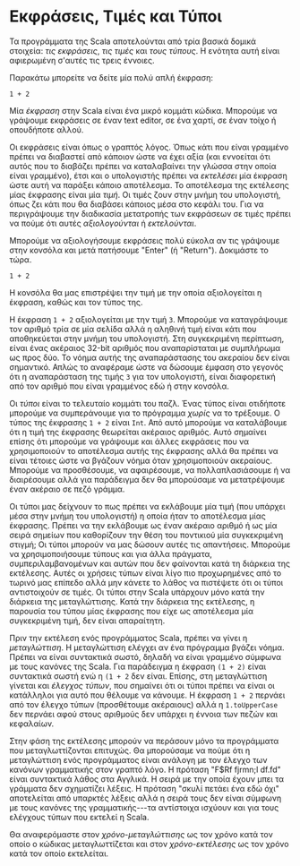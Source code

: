 # Εκφράσεις, Τιμές και Τύποι

Τα προγράμματα της Scala αποτελούνται από τρία βασικά δομικά στοιχεία: *τις εκφράσεις*, *τις τιμές* και *τους τύπους*. Η ενότητα αυτή είναι αφιερωμένη σ'αυτές τις τρεις έννοιες.

Παρακάτω μπορείτε να δείτε μία πολύ απλή έκφραση:

```tut:silent:book
1 + 2
```

Μία *έκφραση* στην Scala είναι ένα μικρό κομμάτι κώδικα. Μπορούμε να γράψουμε εκφράσεις σε έναν text editor, σε ένα χαρτί, σε έναν τοίχο ή οπουδήποτε αλλού.

Οι εκφράσεις είναι όπως ο γραπτός λόγος. Όπως κάτι που είναι γραμμένο πρέπει να διαβαστεί από κάποιον ώστε να έχει αξία (και εννοείται ότι αυτός που το διαβάζει πρέπει να καταλαβαίνει την γλώσσα στην οποία είναι γραμμένο), έτσι και ο υπολογιστής πρέπει να *εκτελέσει* μία έκφραση ώστε αυτή να παράξει κάποιο αποτέλεσμα. Το αποτέλεσμα της εκτέλεσης μίας έκφρασης είναι μία *τιμή*. Οι τιμές ζουν στην μνήμη του υπολογιστή, όπως ζει κάτι που θα διαβάσει κάποιος μέσα στο κεφάλι του. Για να περιγράψουμε την διαδικασία μετατροπής των εκφράσεων σε τιμές πρέπει να πούμε ότι αυτές *αξιολογούνται* ή *εκτελούνται*.

Μπορούμε να αξιολογήσουμε εκφράσεις πολύ εύκολα αν τις γράψουμε στην κονσόλα και μετά πατήσουμε "Enter" (ή "Return"). Δοκιμάστε το τώρα.

```tut:book
1 + 2
```

Η κονσόλα θα μας επιστρέψει την τιμή με την οποία αξιολογείται η έκφραση, καθώς και τον τύπος της.

Η έκφραση `1 + 2` αξιολογείται με την τιμή `3`. Μπορούμε να καταγράψουμε τον αριθμό τρία σε μία σελίδα αλλά η αληθινή τιμή είναι κάτι που αποθηκεύεται στην μνήμη του υπολογιστή. Στη συγκεκριμένη περίπτωση, είναι ένας ακέραιος 32-bit αριθμός που αναπαρίσταται με συμπλήρωμα ως προς δύο. Το νόημα αυτής της αναπαράστασης του ακεραίου δεν είναι σημαντικό. Απλώς το αναφέραμε ώστε να δώσουμε έμφαση στο γεγονός ότι η αναπαράσταση της τιμής `3` για τον υπολογιστή, είναι διαφορετική από τον αριθμό που είναι γραμμένος εδώ ή στην κονσόλα.

Οι *τύποι* είναι το τελευταίο κομμάτι του παζλ. Ένας τύπος είναι οτιδήποτε μπορούμε να συμπεράνουμε για το πρόγραμμα *χωρίς* να το τρέξουμε. Ο τύπος της έκφρασης `1 + 2` είναι `Int`. Από αυτό μπορούμε να καταλάβουμε ότι η τιμή της έκφρασης θεωρείται ακέραιος αριθμός. Αυτό σημαίνει επίσης ότι μπορούμε να γράψουμε και άλλες εκφράσεις που να χρησιμοποιούν το αποτέλεσμα αυτής της έκφρασης αλλά θα πρέπει να είναι τέτοιες ώστε να βγάζουν νόημα όταν χρησιμοποιούν ακεραίους. Μπορούμε να προσθέσουμε, να αφαιρέσουμε, να πολλαπλασιάσουμε ή να διαιρέσουμε αλλά για παράδειγμα δεν θα μπορούσαμε να μετατρέψουμε έναν ακέραιο σε πεζό γράμμα.

Οι τύποι μας δείχνουν το πως πρέπει να εκλάβουμε μία τιμή (που υπάρχει μέσα στην μνήμη του υπολογιστή) η οποία ήταν το αποτέλεσμα μίας έκφρασης. Πρέπει να την εκλάβουμε ως έναν ακέραιο αριθμό ή ως μία σειρά σημείων που καθορίζουν την θέση του ποντικιού μία συγκεκριμένη στιγμή; Οι τύποι μπορούν να μας δώσουν αυτές τις απαντήσεις. Μπορούμε να χρησιμοποιήσουμε τύπους και για άλλα πράγματα, συμπεριλαμβανομένων και αυτών που δεν φαίνονται κατά τη διάρκεια της εκτέλεσης. Αυτές οι χρήσεις τύπων είναι λίγο πιο προχωρημένες από το τωρινό μας επίπεδο αλλά μην κάνετε το λάθος να πιστέψετε ότι οι τύποι αντιστοιχούν σε τιμές. Οι τύποι στην Scala υπάρχουν μόνο κατά την διάρκεια της μεταγλώττισης. Κατά την διάρκεια της εκτέλεσης, η παρουσία του τύπου μίας έκφρασης που είχε ως αποτέλεσμα μία συγκεκριμένη τιμή, δεν είναι απαραίτητη.

Πριν την εκτέλεση ενός προγράμματος Scala, πρέπει να γίνει η *μεταγλώττιση*. Η μεταγλώττιση ελέγχει αν ένα πρόγραμμα βγάζει νόημα. Πρέπει να είναι συντακτικά σωστό, δηλαδή να είναι γραμμένο σύμφωνα με τους κανόνες της Scala. Για παράδειγμα η έκφραση `(1 + 2)` είναι συντακτικά σωστή ενώ η `(1 + 2` δεν  είναι. Επίσης, στη μεταγλώττιση γίνεται και *έλεγχος τύπων*, που σημαίνει ότι οι τύποι πρέπει να είναι οι κατάλληλοι για αυτό που θέλουμε να κάνουμε. Η έκφραση `1 + 2` περνάει από τον έλεγχο τύπων (προσθέτουμε ακέραιους) αλλά η `1.toUpperCase` δεν περνάει αφού στους αριθμούς δεν υπάρχει η έννοια των πεζών και κεφαλαίων.

Στην φάση της εκτέλεσης μπορούν να περάσουν μόνο τα προγράμματα που μεταγλωττίζονται επιτυχώς. Θα μπορούσαμε να πούμε ότι η μεταγλώττιση ενός προγράμματος είναι ανάλογη με τον έλεγχο των κανόνων γραμματικής στον γραπτό λόγο. Η πρόταση "F$Rf  fjrmn;l df.fd"
είναι συντακτικά λάθος στα Αγγλικά. Η σειρά με την οποία έχουν μπει τα γράμματα δεν σχηματίζει λέξεις. Η πρόταση "σκυλί πετάει ένα εδώ όχι" αποτελείται από υπαρκτές λέξεις αλλά η σειρά τους δεν είναι σύμφωνη με τους κανόνες της γραμματικής---τα αντίστοιχα ισχύουν και για τους ελέγχους τύπων που εκτελεί η Scala.

Θα αναφερόμαστε στον *χρόνο-μεταγλώττισης* ως τον χρόνο κατά τον οποίο ο κώδικας μεταγλωττίζεται και στον *χρόνο-εκτέλεσης* ως τον χρόνο κατά τον οποίο εκτελείται.
